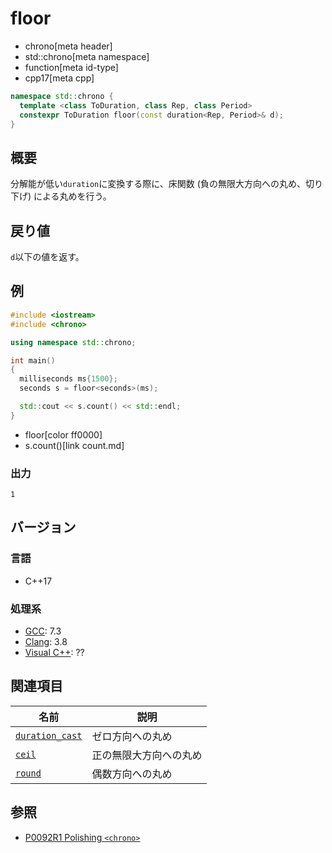 # floor
* chrono[meta header]
* std::chrono[meta namespace]
* function[meta id-type]
* cpp17[meta cpp]

```cpp
namespace std::chrono {
  template <class ToDuration, class Rep, class Period>
  constexpr ToDuration floor(const duration<Rep, Period>& d);
}
```

## 概要
分解能が低い`duration`に変換する際に、床関数 (負の無限大方向への丸め、切り下げ) による丸めを行う。


## 戻り値
`d`以下の値を返す。


## 例
```cpp example
#include <iostream>
#include <chrono>

using namespace std::chrono;

int main()
{
  milliseconds ms{1500};
  seconds s = floor<seconds>(ms);

  std::cout << s.count() << std::endl;
}
```
* floor[color ff0000]
* s.count()[link count.md]

### 出力
```
1
```

## バージョン
### 言語
- C++17

### 処理系
- [GCC](/implementation.md#gcc): 7.3
- [Clang](/implementation.md#clang): 3.8
- [Visual C++](/implementation.md#visual_cpp): ??


## 関連項目

| 名前 | 説明 |
|------|------|
| [`duration_cast`](/reference/chrono/duration_cast.md) | ゼロ方向への丸め |
| [`ceil`](ceil.md)                                     | 正の無限大方向への丸め |
| [`round`](round.md)                                   | 偶数方向への丸め |


## 参照
- [P0092R1 Polishing `<chrono>`](http://www.open-std.org/jtc1/sc22/wg21/docs/papers/2015/p0092r1.html)
